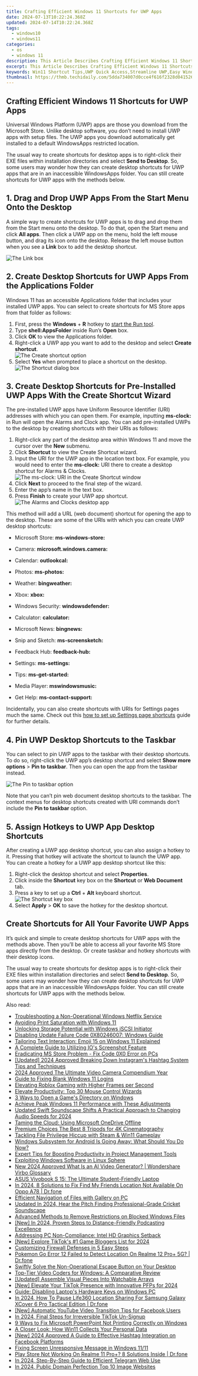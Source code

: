 ```yaml
---
title: Crafting Efficient Windows 11 Shortcuts for UWP Apps
date: 2024-07-13T10:22:24.368Z
updated: 2024-07-14T10:22:24.368Z
tags:
  - windows10
  - windows11
categories:
  - os
  - windows 11
description: This Article Describes Crafting Efficient Windows 11 Shortcuts for UWP Apps
excerpt: This Article Describes Crafting Efficient Windows 11 Shortcuts for UWP Apps
keywords: Win11 Shortcut Tips,UWP Quick Access,Streamline UWP,Easy Windows 11 Tricks,Optimize UWP Launches,Window 11 App Boosts,Enhance W11 Shortcuts
thumbnail: https://thmb.techidaily.com/5dda734007d0cce4f616f2328d041526d598c5a6fb318adf671f70aacd812852.jpg
---
```


## Crafting Efficient Windows 11 Shortcuts for UWP Apps

 Universal Windows Platform (UWP) apps are those you download from the Microsoft Store. Unlike desktop software, you don’t need to install UWP apps with setup files. The UWP apps you download automatically get installed to a default WindowsApps restricted location.

 The usual way to create shortcuts for desktop apps is to right-click their EXE files within installation directories and select **Send to Desktop**. So, some users may wonder how they can create desktop shortcuts for UWP apps that are in an inaccessible WindowsApps folder. You can still create shortcuts for UWP apps with the methods below.

## 1\. Drag and Drop UWP Apps From the Start Menu Onto the Desktop

 A simple way to create shortcuts for UWP apps is to drag and drop them from the Start menu onto the desktop. To do that, open the Start menu and click **All apps**. Then click a UWP app on the menu, hold the left mouse button, and drag its icon onto the desktop. Release the left mouse button when you see a **Link** box to add the desktop shortcut.

![The Link box](https://static1.makeuseofimages.com/wordpress/wp-content/uploads/2023/09/the-link-box.jpg)

## 2\. Create Desktop Shortcuts for UWP Apps From the Applications Folder

 Windows 11 has an accessible Applications folder that includes your installed UWP apps. You can select to create shortcuts for MS Store apps from that folder as follows:

1. First, press the **Windows** \+ **R** hotkey to [start the Run tool](https://www.makeuseof.com/windows-open-run-command-dialog-box/).
2. Type **shell:AppsFolder** inside Run’s **Open** box.
3. Click **OK** to view the Applications folder.
4. Right-click a UWP app you want to add to the desktop and select **Create shortcut**.  
![The Create shortcut option](https://static1.makeuseofimages.com/wordpress/wp-content/uploads/2023/09/the-create-shortcut-option.jpg)
5. Select **Yes** when prompted to place a shortcut on the desktop.  
![The Shortcut dialog box](https://static1.makeuseofimages.com/wordpress/wp-content/uploads/2023/09/the-yes-option.jpg)

## 3\. Create Desktop Shortcuts for Pre-Installed UWP Apps With the Create Shortcut Wizard

 The pre-installed UWP apps have Uniform Resource Identifier (URI) addresses with which you can open them. For example, inputting **ms-clock:** in Run will open the Alarms and Clock app. You can add pre-installed UWPs to the desktop by creating shortcuts with their URIs as follows:

1. Right-click any part of the desktop area within Windows 11 and move the cursor over the **New** submenu.
2. Click **Shortcut** to view the Create Shortcut wizard.
3. Input the URI for the UWP app in the location text box. For example, you would need to enter the **ms-clock:** URI there to create a desktop shortcut for Alarms & Clocks.  
![The ms-clock: URI in the Create Shortcut window](https://static1.makeuseofimages.com/wordpress/wp-content/uploads/2023/09/create-shortcut-window.jpg)
4. Click **Next** to proceed to the final step of the wizard.
5. Enter the app’s name in the text box.
6. Press **Finish** to create your UWP app shortcut.  
![The Alarms and Clocks desktop app](https://static1.makeuseofimages.com/wordpress/wp-content/uploads/2023/09/alarms-and-clocks-desktop-shortcut.jpg)

 This method will add a URL (web document) shortcut for opening the app to the desktop. These are some of the URIs with which you can create UWP desktop shortcuts:

* Microsoft Store: **ms-windows-store:**
* Camera: **microsoft.windows.camera:**
* Calendar: **outlookcal:**
* Photos: **ms-photos:**
* Weather: **bingweather:**

* Xbox: **xbox:**
* Windows Security: **windowsdefender:**
* Calculator: **calculator:**
* Microsoft News: **bingnews:**
* Snip and Sketch: **ms-screensketch:**

* Feedback Hub: **feedback-hub:**
* Settings: **ms-settings:**
* Tips: **ms-get-started:**
* Media Player: **mswindowsmusic:**
* Get Help: **ms-contact-support:**

 Incidentally, you can also create shortcuts with URIs for Settings pages much the same. Check out this [how to set up Settings page shortcuts](https://www.makeuseof.com/windows-11-shortcuts-for-settings-pages/) guide for further details.

## 4\. Pin UWP Desktop Shortcuts to the Taskbar

 You can select to pin UWP apps to the taskbar with their desktop shortcuts. To do so, right-click the UWP app’s desktop shortcut and select **Show more options** \> **Pin to taskbar**. Then you can open the app from the taskbar instead.

![The Pin to taskbar option](https://static1.makeuseofimages.com/wordpress/wp-content/uploads/2023/09/pin-to-taskbar.jpg)

 Note that you can’t pin web document desktop shortcuts to the taskbar. The context menus for desktop shortcuts created with URI commands don’t include the **Pin to taskbar** option.

## 5\. Assign Hotkeys to UWP App Desktop Shortcuts

 After creating a UWP app desktop shortcut, you can also assign a hotkey to it. Pressing that hotkey will activate the shortcut to launch the UWP app. You can create a hotkey for a UWP app desktop shortcut like this:

1. Right-click the desktop shortcut and select **Properties**.
2. Click inside the **Shortcut** key box on the **Shortcut** or **Web Document** tab.
3. Press a key to set up a **Ctrl** \+ **Alt** keyboard shortcut.  
![The Shortcut key box](https://static1.makeuseofimages.com/wordpress/wp-content/uploads/2023/09/shortcut-key-box.jpg)
4. Select **Apply** \> **OK** to save the hotkey for the desktop shortcut.

## Create Shortcuts for All Your Favorite UWP Apps

 It’s quick and simple to create desktop shortcuts for UWP apps with the methods above. Then you’ll be able to access all your favorite MS Store apps directly from the desktop. Or create taskbar and hotkey shortcuts with their desktop icons.

 The usual way to create shortcuts for desktop apps is to right-click their EXE files within installation directories and select **Send to Desktop**. So, some users may wonder how they can create desktop shortcuts for UWP apps that are in an inaccessible WindowsApps folder. You can still create shortcuts for UWP apps with the methods below.



<ins class="adsbygoogle"
      style="display:block"
      data-ad-client="ca-pub-7571918770474297"
      data-ad-slot="8358498916"
      data-ad-format="auto"
      data-full-width-responsive="true"></ins>
<span class="atpl-alsoreadstyle">Also read:</span>
<div><ul>
<li><a href="https://win11.techidaily.com/troubleshooting-a-non-operational-windows-netflix-service/"><u>Troubleshooting a Non-Operational Windows Netflix Service</u></a></li>
<li><a href="https://win11.techidaily.com/avoiding-print-saturation-with-windows-11/"><u>Avoiding Print Saturation with Windows 11</u></a></li>
<li><a href="https://win11.techidaily.com/unlocking-storage-potential-with-windows-iscsi-initiator/"><u>Unlocking Storage Potential with Windows iSCSI Initiator</u></a></li>
<li><a href="https://win11.techidaily.com/disabling-update-failure-code-0x80246007-windows-guide/"><u>Disabling Update Failure Code 0X80246007: Windows Guide</u></a></li>
<li><a href="https://win11.techidaily.com/tailoring-text-interaction-emoji-15-on-windows-11-explained/"><u>Tailoring Text Interaction: Emoji 15 on Windows 11 Explained</u></a></li>
<li><a href="https://screen-video-capture.techidaily.com/a-complete-guide-to-utilizing-ios-screenshot-feature/"><u>A Complete Guide to Utilizing IO's Screenshot Feature</u></a></li>
<li><a href="https://win11.techidaily.com/eradicating-ms-store-problem-fix-code-0x0-error-on-pcs/"><u>Eradicating MS Store Problem - Fix Code 0X0 Error on PCs</u></a></li>
<li><a href="https://instagram-video-recordings.techidaily.com/updated-2024-approved-breaking-down-instagrams-hashtag-system-tips-and-techniques/"><u>[Updated] 2024 Approved  Breaking Down Instagram's Hashtag System  Tips and Techniques</u></a></li>
<li><a href="https://some-guidance.techidaily.com/2024-approved-the-ultimate-video-camera-compendium-year/"><u>2024 Approved  The Ultimate Video Camera Compendium Year</u></a></li>
<li><a href="https://win11.techidaily.com/guide-to-fixing-blank-windows-11-logins/"><u>Guide to Fixing Blank Windows 11 Logins</u></a></li>
<li><a href="https://win11.techidaily.com/elevating-roblox-gaming-with-higher-frames-per-second/"><u>Elevating Roblox Gaming with Higher Frames per Second</u></a></li>
<li><a href="https://win11.techidaily.com/elevate-productivity-top-30-mouse-control-wizards/"><u>Elevate Productivity: Top 30 Mouse Control Wizards</u></a></li>
<li><a href="https://win11.techidaily.com/3-ways-to-open-a-games-directory-on-windows/"><u>3 Ways to Open a Game's Directory on Windows</u></a></li>
<li><a href="https://win11.techidaily.com/achieve-peak-windows-11-performance-with-these-adjustments/"><u>Achieve Peak Windows 11 Performance with These Adjustments</u></a></li>
<li><a href="https://voice-adjusting.techidaily.com/updated-swift-soundscape-shifts-a-practical-approach-to-changing-audio-speeds-for-2024/"><u>Updated Swift Soundscape Shifts A Practical Approach to Changing Audio Speeds for 2024</u></a></li>
<li><a href="https://win11.techidaily.com/taming-the-cloud-using-microsoft-onedrive-offline/"><u>Taming the Cloud: Using Microsoft OneDrive Offline</u></a></li>
<li><a href="https://extra-lessons.techidaily.com/premium-choices-the-best-8-tripods-for-4k-cinematography/"><u>Premium Choices  The Best 8 Tripods for 4K Cinematography</u></a></li>
<li><a href="https://win11.techidaily.com/tackling-file-privilege-hiccup-with-steam-and-win11-gameplay/"><u>Tackling File Privilege Hiccup with Steam & Win11 Gameplay</u></a></li>
<li><a href="https://win11.techidaily.com/windows-subsystem-for-android-is-going-away-what-should-you-do-now/"><u>Windows Subsystem for Android Is Going Away: What Should You Do Now?</u></a></li>
<li><a href="https://win11.techidaily.com/expert-tips-for-boosting-productivity-in-project-management-tools/"><u>Expert Tips for Boosting Productivity in Project Management Tools</u></a></li>
<li><a href="https://win11.techidaily.com/exploiting-windows-software-in-linux-sphere/"><u>Exploiting Windows Software in Linux Sphere</u></a></li>
<li><a href="https://ai-voice-clone.techidaily.com/new-2024-approved-what-is-an-ai-video-generator-wondershare-virbo-glossary/"><u>New 2024 Approved What Is an AI Video Generator? | Wondershare Virbo Glossary</u></a></li>
<li><a href="https://win11.techidaily.com/asus-vivobook-s-15-the-ultimate-student-friendly-laptop/"><u>ASUS Vivobook S 15: The Ultimate Student-Friendly Laptop</u></a></li>
<li><a href="https://fake-location.techidaily.com/in-2024-8-solutions-to-fix-find-my-friends-location-not-available-on-oppo-a78-drfone-by-drfone-virtual-android/"><u>In 2024, 8 Solutions to Fix Find My Friends Location Not Available On Oppo A78 | Dr.fone</u></a></li>
<li><a href="https://win11.techidaily.com/efficient-navigation-of-files-with-gallery-on-pc/"><u>Efficient Navigation of Files with Gallery on PC</u></a></li>
<li><a href="https://audio-shaping.techidaily.com/updated-in-2024-hear-the-pitch-finding-professional-grade-cricket-soundscape/"><u>Updated In 2024, Hear the Pitch Finding Professional-Grade Cricket Soundscape</u></a></li>
<li><a href="https://win11.techidaily.com/advanced-methods-to-remove-restrictions-on-blocked-windows-files/"><u>Advanced Methods to Remove Restrictions on Blocked Windows Files</u></a></li>
<li><a href="https://screen-activity-recording.techidaily.com/new-in-2024-proven-steps-to-distance-friendly-podcasting-excellence/"><u>[New] In 2024, Proven Steps to Distance-Friendly Podcasting Excellence</u></a></li>
<li><a href="https://win11.techidaily.com/addressing-pc-non-compliance-intel-hd-graphics-setback/"><u>Addressing PC Non-Compliance: Intel HD Graphics Setback</u></a></li>
<li><a href="https://tiktok-clips.techidaily.com/new-explore-tiktoks-1-game-bloggers-list-for-2024/"><u>[New] Explore TikTok's #1 Game Bloggers List for 2024</u></a></li>
<li><a href="https://win11.techidaily.com/customizing-firewall-defenses-in-5-easy-steps/"><u>Customizing Firewall Defenses in 5 Easy Steps</u></a></li>
<li><a href="https://pokemon-go-android.techidaily.com/pokemon-go-error-12-failed-to-detect-location-on-realme-12-proplus-5g-drfone-by-drfone-virtual-android/"><u>Pokemon Go Error 12 Failed to Detect Location On Realme 12 Pro+ 5G? | Dr.fone</u></a></li>
<li><a href="https://win11.techidaily.com/swiftly-solve-the-non-operational-escape-button-on-your-desktop/"><u>Swiftly Solve the Non-Operational Escape Button on Your Desktop</u></a></li>
<li><a href="https://win11.techidaily.com/top-tier-video-coders-for-windows-a-comparative-review/"><u>Top-Tier Video Coders for Windows: A Comparative Review</u></a></li>
<li><a href="https://fox-blue.techidaily.com/updated-assemble-visual-pieces-into-watchable-arrays/"><u>[Updated] Assemble Visual Pieces Into Watchable Arrays</u></a></li>
<li><a href="https://tiktok-video-recordings.techidaily.com/new-elevate-your-tiktok-presence-with-innovative-pfps-for-2024/"><u>[New] Elevate Your TikTok Presence with Innovative PFPs for 2024</u></a></li>
<li><a href="https://win11.techidaily.com/guide-disabling-laptops-hardware-keys-on-windows-pc/"><u>Guide: Disabling Laptop's Hardware Keys on Windows PC</u></a></li>
<li><a href="https://location-social.techidaily.com/in-2024-how-to-pause-life360-location-sharing-for-samsung-galaxy-xcover-6-pro-tactical-edition-drfone-by-drfone-virtual-android/"><u>In 2024, How To Pause Life360 Location Sharing For Samsung Galaxy XCover 6 Pro Tactical Edition | Dr.fone</u></a></li>
<li><a href="https://facebook-clips.techidaily.com/new-automatic-youtube-video-transition-tips-for-facebook-users/"><u>[New] Automatic YouTube Video Transition Tips for Facebook Users</u></a></li>
<li><a href="https://tiktok-video-files.techidaily.com/in-2024-final-steps-for-irreversible-tiktok-un-signup/"><u>In 2024, Final Steps for Irreversible TikTok Un-Signup</u></a></li>
<li><a href="https://win11.techidaily.com/9-ways-to-fix-microsoft-powerpoint-not-printing-correctly-on-windows/"><u>9 Ways to Fix Microsoft PowerPoint Not Printing Correctly on Windows</u></a></li>
<li><a href="https://win11.techidaily.com/a-closer-look-how-win11-collects-your-personal-data/"><u>A Closer Look: How Win11 Collects Your Personal Data</u></a></li>
<li><a href="https://facebook-videos.techidaily.com/new-2024-approved-a-guide-to-effective-hashtag-integration-on-facebook-platforms/"><u>[New] 2024 Approved  A Guide to Effective Hashtag Integration on Facebook Platforms</u></a></li>
<li><a href="https://win11.techidaily.com/fixing-screen-unresponsive-message-in-windows-1111/"><u>Fixing Screen Unresponsive Message in Windows 11/11</u></a></li>
<li><a href="https://howto.techidaily.com/play-store-not-working-on-realme-11-proplus-8-solutions-inside-drfone-by-drfone-fix-android-problems-fix-android-problems/"><u>Play Store Not Working On Realme 11 Pro+? 8 Solutions Inside | Dr.fone</u></a></li>
<li><a href="https://extra-skills.techidaily.com/in-2024-step-by-step-guide-to-efficient-telegram-web-use/"><u>In 2024, Step-By-Step Guide to Efficient Telegram Web Use</u></a></li>
<li><a href="https://ai-video-tools.techidaily.com/in-2024-public-domain-perfection-top-10-image-websites/"><u>In 2024, Public Domain Perfection Top 10 Image Websites</u></a></li>
</ul></div>
